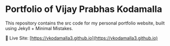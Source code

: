 # Portfolio of Vijay Prabhas Kodamalla

This repository contains the src code for my personal portfolio website, built using Jekyll + Minimal Mistakes.  

🔗 Live Site: [https://vkodamalla3.github.io](https://vkodamalla3.github.io)
